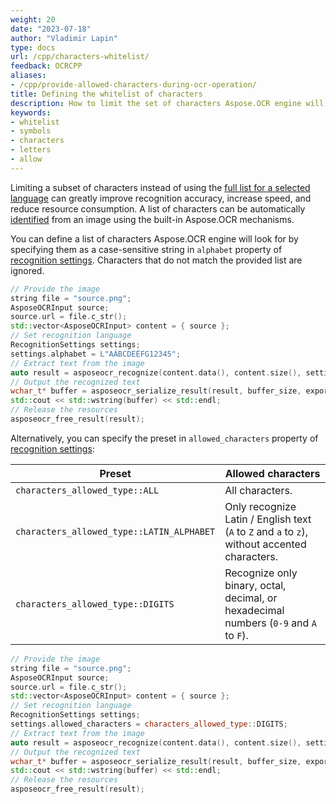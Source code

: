 ```yaml
---
weight: 20
date: "2023-07-18"
author: "Vladimir Lapin"
type: docs
url: /cpp/characters-whitelist/
feedback: OCRCPP
aliases:
- /cpp/provide-allowed-characters-during-ocr-operation/
title: Defining the whitelist of characters
description: How to limit the set of characters Aspose.OCR engine will look for.
keywords:
- whitelist
- symbols
- characters
- letters
- allow
---
```


Limiting a subset of characters instead of using the [full list for a selected language](/ocr/cpp/recognition-languages/) can greatly improve recognition accuracy, increase speed, and reduce resource consumption. A list of characters can be automatically [identified](/ocr/cpp/characters-identify/) from an image using the built-in Aspose.OCR mechanisms.

You can define a list of characters Aspose.OCR engine will look for by specifying them as a case-sensitive string in `alphabet` property of [recognition settings](https://reference.aspose.com/ocr/cpp/struct/recognition_settings). Characters that do not match the provided list are ignored.

```cpp
// Provide the image
string file = "source.png";
AsposeOCRInput source;
source.url = file.c_str();
std::vector<AsposeOCRInput> content = { source };
// Set recognition language
RecognitionSettings settings;
settings.alphabet = L"AÁBCDEÉFG12345";
// Extract text from the image
auto result = asposeocr_recognize(content.data(), content.size(), settings);
// Output the recognized text
wchar_t* buffer = asposeocr_serialize_result(result, buffer_size, export_format::text);
std::cout << std::wstring(buffer) << std::endl;
// Release the resources
asposeocr_free_result(result);
```

Alternatively, you can specify the preset in `allowed_characters` property of [recognition settings](https://reference.aspose.com/ocr/cpp/struct/recognition_settings):

Preset | Allowed characters
------ | ------------------
`characters_allowed_type::ALL` | All characters.
`characters_allowed_type::LATIN_ALPHABET` | Only recognize Latin / English text (`A` to `Z` and `a` to `z`), without accented characters. 
`characters_allowed_type::DIGITS` | Recognize only binary, octal, decimal, or hexadecimal numbers (`0-9` and `A` to `F`).

```cpp
// Provide the image
string file = "source.png";
AsposeOCRInput source;
source.url = file.c_str();
std::vector<AsposeOCRInput> content = { source };
// Set recognition language
RecognitionSettings settings;
settings.allowed_characters = characters_allowed_type::DIGITS;
// Extract text from the image
auto result = asposeocr_recognize(content.data(), content.size(), settings);
// Output the recognized text
wchar_t* buffer = asposeocr_serialize_result(result, buffer_size, export_format::text);
std::cout << std::wstring(buffer) << std::endl;
// Release the resources
asposeocr_free_result(result);
```
